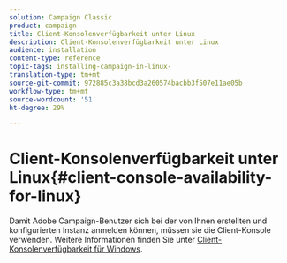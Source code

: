 ```yaml
---
solution: Campaign Classic
product: campaign
title: Client-Konsolenverfügbarkeit unter Linux
description: Client-Konsolenverfügbarkeit unter Linux
audience: installation
content-type: reference
topic-tags: installing-campaign-in-linux-
translation-type: tm+mt
source-git-commit: 972885c3a38bcd3a260574bacbb3f507e11ae05b
workflow-type: tm+mt
source-wordcount: '51'
ht-degree: 29%

---
```



# Client-Konsolenverfügbarkeit unter Linux{#client-console-availability-for-linux}

Damit Adobe Campaign-Benutzer sich bei der von Ihnen erstellten und konfigurierten Instanz anmelden können, müssen sie die Client-Konsole verwenden. Weitere Informationen finden Sie unter [Client-Konsolenverfügbarkeit für Windows](../../installation/using/client-console-availability-for-windows.md).
